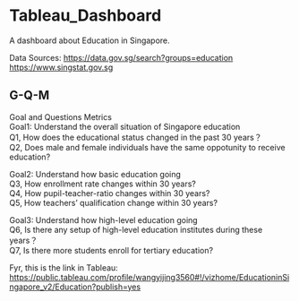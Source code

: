 # Tableau_Dashboard
A dashboard about Education in Singapore.

Data Sources:
https://data.gov.sg/search?groups=education  
https://www.singstat.gov.sg

## G-Q-M
Goal and Questions Metrics  
Goal1: Understand the overall situation of Singapore education  
Q1, How does the educational status changed in the past 30 years？  
Q2, Does male and female individuals have the same oppotunity to receive education?

Goal2: Understand how basic education going  
Q3, How enrollment rate changes within 30 years?  
Q4, How pupil-teacher-ratio changes within 30 years?  
Q5, How teachers’ qualification change within 30 years?  

Goal3: Understand how high-level education going  
Q6, Is there any setup of high-level education institutes during these years？      
Q7, Is there more students enroll for tertiary education?  

Fyr, this is the link in Tableau:   
https://public.tableau.com/profile/wangyijing3560#!/vizhome/EducationinSingapore_v2/Education?publish=yes
